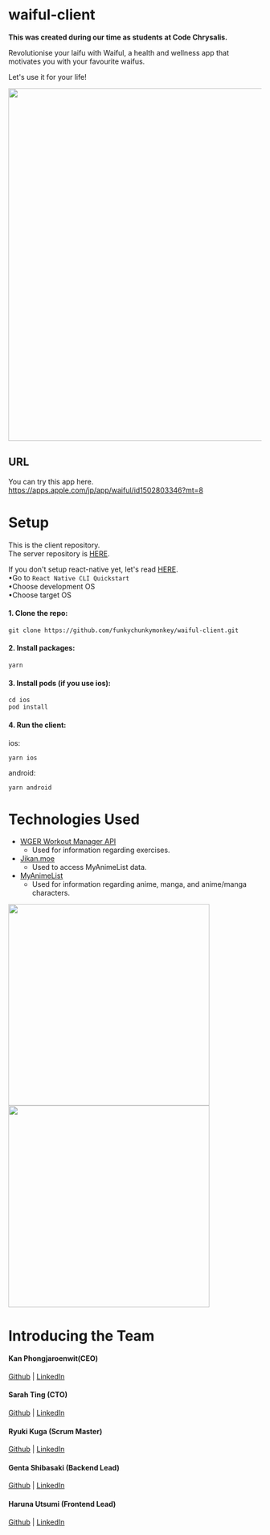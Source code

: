 # waiful-client

**This was created during our time as students at Code Chrysalis.**

Revolutionise your laifu with Waiful, a health and wellness app that motivates you with your favourite waifus.

Let's use it for your life!

<img src="https://user-images.githubusercontent.com/56245555/76932158-9c99ee80-692d-11ea-9cec-fbef66e13374.png" width="700px">

## URL

You can try this app here.  
https://apps.apple.com/jp/app/waiful/id1502803346?mt=8

# Setup

This is the client repository.  
The server repository is <a href=https://github.com/funkychunkymonkey/waiful-backend.git>HERE</a>.

If you don't setup react-native yet, let's read <a href=https://reactnative.dev/docs/getting-started>HERE</a>.  
 •Go to `React Native CLI Quickstart`  
 •Choose development OS  
 •Choose target OS

#### 1. Clone the repo:

```
git clone https://github.com/funkychunkymonkey/waiful-client.git
```

#### 2. Install packages:

```
yarn
```

#### 3. Install pods (if you use ios):

```
cd ios
pod install
```

#### 4. Run the client:

ios:

```
yarn ios
```

android:

```
yarn android
```

# Technologies Used

- [WGER Workout Manager API](http://wger.de/en)
  - Used for information regarding exercises.
- [Jikan.moe](https://jikan.moe/)
  - Used to access MyAnimeList data.
- [MyAnimeList](https://myanimelist.net/)
  - Used for information regarding anime, manga, and anime/manga characters.
  
<img src="https://user-images.githubusercontent.com/56245555/76932527-79237380-692e-11ea-89d5-5729fae82f14.png" width="400px"><img src="https://user-images.githubusercontent.com/56245555/76932649-c273c300-692e-11ea-8ca6-dd927089db9b.png" width="400px">



# Introducing the Team

#### Kan Phongjaroenwit(CEO)

[Github](https://github.com/kan4k4) | [LinkedIn](https://www.linkedin.com/in/contactkan/)

#### Sarah Ting (CTO)

[Github](https://github.com/sarahjting) | [LinkedIn](https://www.linkedin.com/in/sarahjting/)

#### Ryuki Kuga (Scrum Master)

[Github](https://github.com/ryukikikie) | [LinkedIn](https://www.linkedin.com/in/ryukikikie/)

#### Genta Shibasaki (Backend Lead)

[Github](https://github.com/GentaShibasaki) | [LinkedIn](https://www.linkedin.com/in/gentashibasaki/)

#### Haruna Utsumi (Frontend Lead)

[Github](https://github.com/harunamarun) | [LinkedIn](https://www.linkedin.com/in/harunamarun/)
